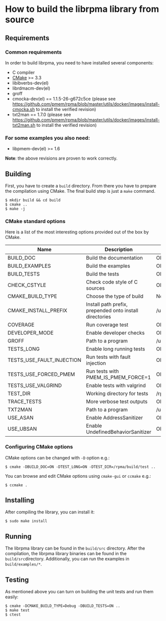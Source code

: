 # How to build the librpma library from source

## Requirements

### Common requirements

In order to build librpma, you need to have installed several components:

- C compiler
- [CMake](http://www.cmake.org) >= 3.3
- libibverbs-dev(el)
- librdmacm-dev(el)
- groff
- cmocka-dev(el) == 1.1.5-26-g672c5ce (please see https://github.com/pmem/rpma/blob/master/utils/docker/images/install-cmocka.sh to install the verified revision)
- txt2man == 1.7.0 (please see https://github.com/pmem/rpma/blob/master/utils/docker/images/install-txt2man.sh to install the verified revision)

### For some examples you also need:

- libpmem-dev(el) >= 1.6

**Note**: the above revisions are proven to work correctly.

## Building

First, you have to create a `build` directory.
From there you have to prepare the compilation using CMake.
The final build step is just a `make` command.

```shell
$ mkdir build && cd build
$ cmake ..
$ make -j
```

### CMake standard options

Here is a list of the most interesting options
provided out of the box by CMake.

| Name | Description | Values |
| - | - | - |
| BUILD_DOC | Build the documentation | ON/OFF |
| BUILD_EXAMPLES | Build the examples | ON/OFF |
| BUILD_TESTS | Build the tests | ON/OFF |
| CHECK_CSTYLE | Check code style of C sources | ON/OFF |
| CMAKE_BUILD_TYPE | Choose the type of build | None/Debug/Release/RelWithDebInfo |
| CMAKE_INSTALL_PREFIX | Install path prefix, prepended onto install directories | /usr/local |
| COVERAGE | Run coverage test | ON/OFF |
| DEVELOPER_MODE | Enable developer checks | ON/OFF |
| GROFF | Path to a program | /usr/bin/groff |
| TESTS_LONG | Enable long running tests | ON/OFF |
| TESTS_USE_FAULT_INJECTION | Run tests with fault injection | ON/OFF |
| TESTS_USE_FORCED_PMEM | Run tests with PMEM_IS_PMEM_FORCE=1 | ON/OFF |
| TESTS_USE_VALGRIND | Enable tests with valgrind | ON/OFF |
| TEST_DIR | Working directory for tests | /rpma/build/test |
| TRACE_TESTS | More verbose test outputs | ON/OFF |
| TXT2MAN | Path to a program | /usr/local/bin/txt2man |
| USE_ASAN | Enable AddressSanitizer | ON/OFF |
| USE_UBSAN | Enable UndefinedBehaviorSanitizer | ON/OFF |

### Configuring CMake options

CMake options can be changed with `-D` option e.g.:

```shell
$ cmake -DBUILD_DOC=ON -DTEST_LONG=ON -DTEST_DIR=/rpma/build/test ..
```

You can browse and edit CMake options using `cmake-gui` or `ccmake` e.g.:

```shell
$ ccmake .
```

## Installing

After compiling the library, you can install it:

```shell
$ sudo make install
```

## Running

The librpma library can be found in the `build/src` directory.
After the compilation, the librpma library binaries can be found in the `build/src`directory.
Additionally, you can run the examples in `build/examples/*`.

## Testing

As mentioned above you can turn on building the unit tests and run them easily:

```shell
$ cmake -DCMAKE_BUILD_TYPE=Debug -DBUILD_TESTS=ON ..
$ make test
$ ctest
```
